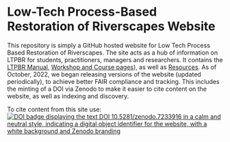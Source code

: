 # Low-Tech Process-Based Restoration of Riverscapes Website

This repository is simply a GitHub hosted website for Low Tech Process Based Restoration of Riverscapes. The site acts as a hub of information on LTPBR for students, practitioners, managers and researchers. It contains the [LTPBR Manual](https://lowtechpbr.restoration.usu.edu/manual/), [Workshop and Course pages](https://lowtechpbr.restoration.usu.edu/workshops/)), as well as [Resources](https://lowtechpbr.restoration.usu.edu/resources/). As of October, 2022, we began releasing versions of the website (updated periodically), to achieve better FAIR compliance and tracking. This includes the minting of a DOI via Zenodo to make it easier to cite content on the website, as well as indexing and discovery.

To cite content from this site use:  
[![DOI badge displaying the text DOI 10.5281/zenodo.7233916 in a calm and neutral style, indicating a digital object identifier for the website, with a white background and Zenodo branding](https://zenodo.org/badge/DOI/10.5281/zenodo.7233916.svg)](https://doi.org/10.5281/zenodo.7233916) 
